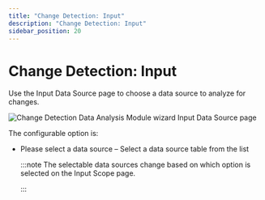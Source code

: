 ```yaml
---
title: "Change Detection: Input"
description: "Change Detection: Input"
sidebar_position: 20
---
```


# Change Detection: Input

Use the Input Data Source page to choose a data source to analyze for changes.

![Change Detection Data Analysis Module wizard Input Data Source page](/img/product_docs/accessanalyzer/11.6/admin/analysis/changedetection/input.webp)

The configurable option is:

- Please select a data source – Select a data source table from the list

    :::note
    The selectable data sources change based on which option is selected on the Input
    Scope page.
    
    :::
